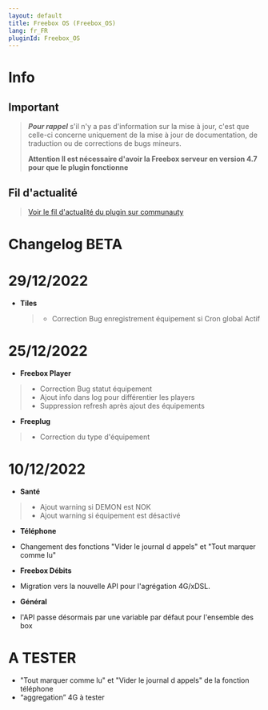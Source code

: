 ```yaml
---
layout: default
title: Freebox OS (Freebox_OS)
lang: fr_FR
pluginId: Freebox_OS
---
```


# Info

## Important

> **_Pour rappel_** s'il n'y a pas d'information sur la mise à jour, c'est que celle-ci concerne uniquement de la mise à jour de documentation, de traduction ou de corrections de bugs mineurs.
>
> **Attention Il est nécessaire d'avoir la Freebox serveur en version 4.7 pour que le plugin fonctionne**

## Fil d'actualité

> [Voir le fil d'actualité du plugin sur communauty](https://community.jeedom.com/t/info-plugin-freebox-mise-a-jour-des-composants-de-la-delta-tiles-systeme/30673)

# Changelog BETA

# 29/12/2022

- **Tiles**

    > - Correction Bug enregistrement équipement si Cron global Actif

# 25/12/2022

- **Freebox Player**

> - Correction Bug statut équipement
> - Ajout info dans log pour différentier les players
> - Suppression refresh après ajout des équipements

- **Freeplug**

> - Correction du type d'équipement

# 10/12/2022

- **Santé**

> - Ajout warning si DEMON est NOK
> - Ajout warning si équipement est désactivé

- **Téléphone**

- Changement des fonctions "Vider le journal d appels" et "Tout marquer comme lu"

- **Freebox Débits**

- Migration vers la nouvelle API pour l'agrégation 4G/xDSL.

- **Général**

- l'API passe désormais par une variable par défaut pour l'ensemble des box

# A TESTER

- "Tout marquer comme lu" et "Vider le journal d appels" de la fonction téléphone
- “aggregation” 4G à tester
